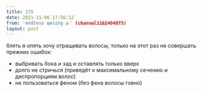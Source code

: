 ```yaml
---
title: 175
date: 2021-11-06 17:56:12
from: 'endless шизing ⍼' (channel1162404975)
layout: post
---
```


блять я опять хочу отращивать волосы, только на этот раз не совершать прежних ошибок:
- выбривать бока и зад и оставлять только вверх
- долго не стричься (приведёт к максимальному сечению и диспропорциям волос)
- не пользоваться феном (без фена волосы говно)
